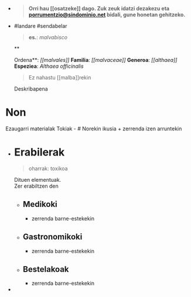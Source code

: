 - > **Orri hau [[osatzeke]] dago. Zuk zeuk idatzi dezakezu eta [porrumentzio@sindominio.net](mailto:porrumentzio@sindominio.net) bidali, gune honetan gehitzeko.**
- #landare #sendabelar
  > **es.**: *malvabisco*
  
  ![]()**
  
  Ordena**: *[[malvales]]*
  **Familia**: *[[malvaceae]]*
  **Generoa**: *[[althaea]]*
  **Espeziea**: *Althaea officinalis*
  
  > Ez nahastu [[malba]]rekin
  
  Deskribapena
# Non
Ezaugarri materialak
Tokiak
	- # Norekin ikusia
	  + zerrenda izen arruntekin
- # Erabilerak
  > oharrak: toxikoa
  
  Dituen elementuak.  
  Zer erabiltzen den
	- ## Medikoki 
	  + zerrenda barne-estekekin
	- ## Gastronomikoki
	  + zerrenda barne-estekekin
	- ## Bestelakoak 
	  + zerrenda barne-estekekin
-